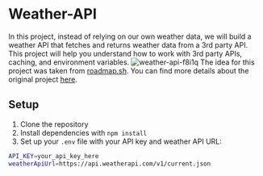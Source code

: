 # Weather-API
In this project, instead of relying on our own weather data, we will build a weather API that fetches and returns weather data from a 3rd party API. This project will help you understand how to work with 3rd party APIs, caching, and environment variables.
![weather-api-f8i1q](https://github.com/user-attachments/assets/982cdb7c-261b-462b-9a07-f7169ceaf42a)
The idea for this project was taken from [roadmap.sh](https://roadmap.sh). You can find more details about the original project [here](https://roadmap.sh/projects/weather-api-wrapper-service).

## Setup

1. Clone the repository
2. Install dependencies with `npm install`
3. Set up your `.env` file with your API key and weather API URL:

```bash
API_KEY=your_api_key_here
weatherApiUrl=https://api.weatherapi.com/v1/current.json
